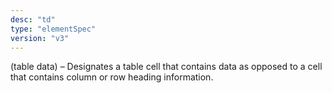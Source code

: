 ```yaml
---
desc: "td"
type: "elementSpec"
version: "v3"
---
```


(table data) – Designates a table cell that contains data as opposed to a cell that
contains column or row heading information.